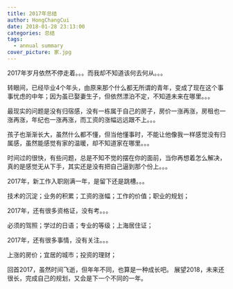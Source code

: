 ```yaml
---
title: 2017年总结
author: HongChangCui
date: 2018-01-28 23:13:00
categories: 总结
tags: 
  - annual summary
cover_picture: 家.jpg
---
```

2017年岁月依然不停走着。。。而我却不知道该何去何从。。。
<!-- more -->
转眼间，已经毕业4个年头，由原来那个什么都无所谓的青年，变成了现在这个事事忧虑的中年；因为虽已娶妻生子，但依然漂泊不定，不知道未来在哪里。。。

最现实的问题是没有归宿感，没有一栋属于自己的房子，房价一涨再涨，房租也一涨再涨，年纪也一涨再涨，而工资的涨幅远远跟不上。。。

孩子也渐渐长大，虽然什么都不懂，但当他懂事时，不能让他像我一样感觉没有归属感，虽然能感觉有家的温暖，却不知道家在哪里。。。

时间过的很快，有些问题，总是不知不觉的摆在你的面前，当你再想着怎么解决，真的是感觉无从下手，其实还是没有把自己逼到那个份上。。。

2017年，新工作入职刚满一年，是留下还是跳槽。。。

技术的沉淀；业务的积累；工资的涨幅；工作的价值；职业的规划；

2017年，还有很多资格证，没有考。。。

必须的驾照；学过的日语；专业的等级；上海居住证；

2017年，还有很多事情，没有关注。。。

上涨的房价；宜居的城市；投资的理财；

回首2017，虽然时间飞逝，但年年不同，也算是一种成长吧。
展望2018，未来还很长，完成自己的规划，又会是下一个不同的一年。





